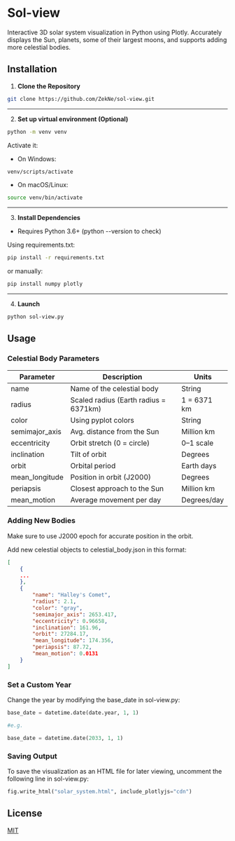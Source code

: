



# Sol-view

Interactive 3D solar system visualization in Python using Plotly. Accurately displays the Sun, planets, some of their largest moons, and supports adding more celestial bodies.

## Installation

1. **Clone the Repository**  
```bash
git clone https://github.com/ZekNe/sol-view.git
```

---
2. **Set up virtual environment (Optional)**
   
```bash
python -m venv venv
```

 Activate it:
* On Windows:
```bash
venv/scripts/activate
```
* On macOS/Linux:
```bash
source venv/bin/activate
```

---

3. **Install Dependencies**
   
* Requires Python 3.6+ (python --version to check)

 Using requirements.txt:
```bash
pip install -r requirements.txt
```

 or manually:
```bash
pip install numpy plotly
```

---

4. **Launch**
```bash
python sol-view.py
```


## Usage

### Celestial Body Parameters

| Parameter       | Description                             | Units         |
|-----------------|-----------------------------------------|---------------|
| name            | Name of the celestial body              | String        |
| radius          | Scaled radius (Earth radius = 6371km)   | 1 = 6371 km   |
| color           | Using pyplot colors                     | String        |
| semimajor_axis  | Avg. distance from the Sun              | Million km    |
| eccentricity    | Orbit stretch (0 = circle)              | 0–1 scale     |
| inclination     | Tilt of orbit                           | Degrees       |
| orbit           | Orbital period                          | Earth days    |
| mean_longitude  | Position in orbit (J2000)               | Degrees       |
| periapsis       | Closest approach to the Sun             | Million km    |
| mean_motion     | Average movement per day                | Degrees/day   |

### Adding New Bodies
Make sure to use J2000 epoch for accurate position in the orbit.

Add new celestial objects to celestial_body.json in this format:
```json
[
    {
    ...
    },
    {
        "name": "Halley's Comet",
        "radius": 2.1,
        "color": "gray",
        "semimajor_axis": 2653.417,
        "eccentricity": 0.96658,
        "inclination": 161.96,
        "orbit": 27284.17,
        "mean_longitude": 174.356,
        "periapsis": 87.72,
        "mean_motion": 0.0131
    }
]

```


### Set a Custom Year
Change the year by modifying the base_date in sol-view.py:
```py
base_date = datetime.date(date.year, 1, 1)

#e.g.

base_date = datetime.date(2033, 1, 1)
```

### Saving Output
To save the visualization as an HTML file for later viewing, uncomment the following line in sol-view.py:
```py
fig.write_html("solar_system.html", include_plotlyjs="cdn")
```


## License


[MIT](https://choosealicense.com/licenses/mit/)

